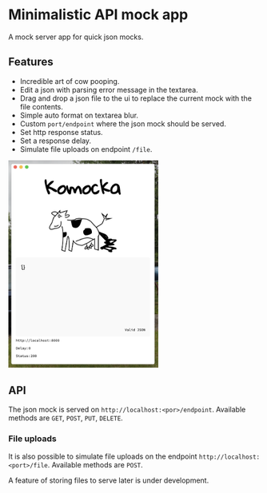 # Minimalistic API mock app

A mock server app for quick json mocks.

## Features

- Incredible art of cow pooping.
- Edit a json with parsing error message in the textarea.
- Drag and drop a json file to the ui to replace the current mock with the file contents.
- Simple auto format on textarea blur.
- Custom `port/endpoint` where the json mock should be served.
- Set http response status.
- Set a response delay.
- Simulate file uploads on endpoint `/file`.

<img src="image.png" alt="" width="300" />

## API
The json mock is served on `http://localhost:<por>/endpoint`. Available methods are `GET`, `POST`, `PUT`, `DELETE`.

### File uploads
It is also possible to simulate file uploads on the endpoint `http://localhost:<port>/file`. Available methods are `POST`.

A feature of storing files to serve later is under development.

